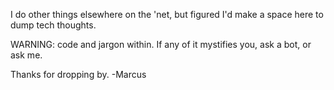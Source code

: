 I do other things elsewhere on the 'net, but figured I'd make a space here to dump tech thoughts.

WARNING: code and jargon within.  If any of it mystifies you, ask a bot, or ask me.

Thanks for dropping by.   -Marcus
